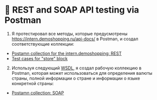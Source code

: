 #  🔗 REST and SOAP API testing via Postman 

1) Я протестировал все методы, которые предусмотрены https://intern.demoshopping.ru/api-docs/ в Postman, и создал соответствующие коллекции:
 <ul>
<li>  <a href="https://www.postman.com/olyaskh/workspace/my-workspace/collection/26094887-db0df65f-51c4-4477-8ca8-cedb21f07f0b?action=share&creator=26094887">Postamn collection for the intern.demoshopping: REST</a>  </li>
<li>  <a href="https://docs.google.com/spreadsheets/d/1RKLYkgBhT2hZTRlaVzODNgBoQfo6MHGtl6X7Zc5v8uU/edit?usp=sharing"> Test cases for "store" block </a>   </li>
</ul>

2) Используя следующий <a href="http://webservices.oorsprong.org/websamples.countryinfo/CountryInfoService.wso?WSDL">WSDL</a>, я создал рабочую коллекцию в Postman, которая может использоваться для определения валюты страны, полной информации о стране и информации о языке конкретной страны:
 <ul>
<li> <a href="https://www.postman.com/olyaskh/workspace/my-workspace/collection/26094887-82437438-8394-4d13-9860-8d57d336d8be?action=share&creator=26094887">Postamn collection: SOAP</a>   </li>
</ul>
